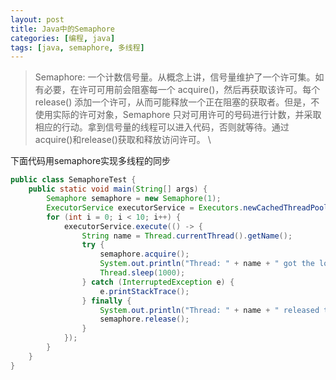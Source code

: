 ```yaml
---
layout: post
title: Java中的Semaphore
categories: [编程, java]
tags: [java, semaphore, 多线程]
---
```


> Semaphore: 一个计数信号量。从概念上讲，信号量维护了一个许可集。如有必要，在许可可用前会阻塞每一个 acquire()，然后再获取该许可。每个 release() 添加一个许可，从而可能释放一个正在阻塞的获取者。但是，不使用实际的许可对象，Semaphore 只对可用许可的号码进行计数，并采取相应的行动。拿到信号量的线程可以进入代码，否则就等待。通过acquire()和release()获取和释放访问许可。   \

下面代码用semaphore实现多线程的同步

```java
public class SemaphoreTest {
    public static void main(String[] args) {
        Semaphore semaphore = new Semaphore(1);
        ExecutorService executorService = Executors.newCachedThreadPool();
        for (int i = 0; i < 10; i++) {
            executorService.execute(() -> {
                String name = Thread.currentThread().getName();
                try {
                    semaphore.acquire();
                    System.out.println("Thread: " + name + " got the lock.");
                    Thread.sleep(1000);
                } catch (InterruptedException e) {
                    e.printStackTrace();
                } finally {
                    System.out.println("Thread: " + name + " released the lock");
                    semaphore.release();
                }
            });
        }
    }
}
```